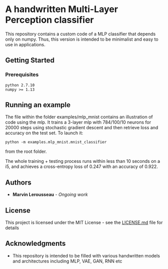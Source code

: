 # A handwritten Multi-Layer Perception classifier

This repository contains a custom code of a MLP classifier that depends only on numpy. Thus, this version is intended to be minimalist and easy to use in applications.

## Getting Started
### Prerequisites

```
python 2.7.10
numpy >= 1.13
```

## Running an example

The file within the folder examples/mlp_mnist contains an illustration of code using the mlp. It trains a 3-layer mlp with 784/100/10 neurons for 20000 steps using stochastic gradient descent and then retrieve loss and accuracy on the test set. To launch it:

```
python -m examples.mlp_mnist.mnist_classifier
```

from the root folder.

The whole training + testing process runs within less than 10 seconds on a i5, and achieves a cross-entropy loss of 0.247 with an accuracy of 0.922.

## Authors

* **Marvin Lerousseau** - *Ongoing work*

## License

This project is licensed under the MIT License - see the [LICENSE.md](LICENSE.md) file for details

## Acknowledgments

* This repository is intended to be filled with various handwritten models and architectures including MLP, VAE, GAN, RNN etc

